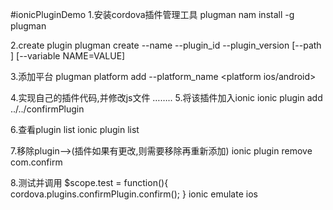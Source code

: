 #ionicPluginDemo
1.安装cordova插件管理工具 plugman
     nam install -g plugman

2.create plugin
    plugman create --name <pluginName> --plugin_id <pluginID> --plugin_version <version> [--path <directory>] [--variable NAME=VALUE]

3.添加平台
     plugman platform add --platform_name <platform ios/android>

4.实现自己的插件代码,并修改js文件
     ……..
5.将该插件加入ionic
     ionic plugin add ../../confirmPlugin

6.查看plugin list
     ionic plugin list

7.移除plugin—->(插件如果有更改,则需要移除再重新添加)
     ionic plugin remove com.confirm

8.测试并调用
$scope.test = function(){
  cordova.plugins.confirmPlugin.confirm();
}
ionic emulate ios
